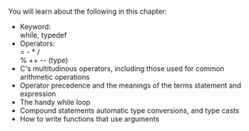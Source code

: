 You will learn about the following in this chapter:
* Keyword:<br/>
  while, typedef
* Operators:<br/>
  = - * /<br/>
  % ++ -- (type)
* C's multitudinous operators, including those used for common arithmetic operations
* Operator precedence and the meanings of the terms statement and expression
* The handy while loop
* Compound statements automatic type conversions, and type casts
* How to write functions that use arguments